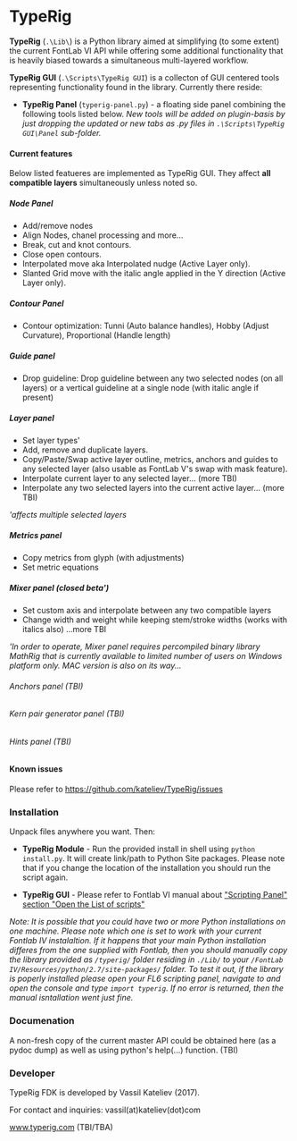 # TypeRig
**TypeRig** (`.\Lib\`) is a Python library aimed at simplifying (to some extent) the current FontLab VI API while offering some additional functionality that is heavily biased towards a simultaneous multi-layered workflow.

**TypeRig GUI** (`.\Scripts\TypeRig GUI`) is a collecton of GUI centered tools representing functionality found in the library. Currently there reside:
- **TypeRig Panel** (`typerig-panel.py`) - a floating side panel combining the following tools listed below. 
*New tools will be added on plugin-basis by just dropping the updated or new tabs as .py files in `.\Scripts\TypeRig GUI\Panel` sub-folder.*

#### Current features
Below listed featueres are implemented as TypeRig GUI. They affect **all compatible layers** simultaneously unless noted so.

##### Node Panel
- Add/remove nodes 
- Align Nodes, chanel processing and more... 
- Break, cut and knot contours.
- Close open contours.
- Interpolated move aka Interpolated nudge (Active Layer only).
- Slanted Grid move with the italic angle applied in the Y direction (Active Layer only).

##### Contour Panel
- Contour optimization: Tunni (Auto balance handles), Hobby (Adjust Curvature), Proportional (Handle length)

##### Guide panel
- Drop guideline: Drop guideline between any two selected nodes (on all layers) or a vertical guideline at a single node (with italic angle if present) 

##### Layer panel
- Set layer types'
- Add, remove and duplicate layers.
- Copy/Paste/Swap active layer outline, metrics, anchors and guides to any selected layer (also usable as FontLab V's swap with mask feature).
- Interpolate current layer to any selected layer... (more TBI)
- Interpolate any two selected layers into the current active layer... (more TBI)

*'affects multiple selected layers*

##### Metrics panel
- Copy metrics from glyph (with adjustments)
- Set metric equations

##### Mixer panel (closed beta')
- Set custom axis and interpolate between any two compatible layers
- Change width and weight while keeping stem/stroke widths (works with italics also)
...more TBI

*'In order to operate, Mixer panel requires percompiled binary library MathRig that is currently available to limited number of users on Windows platform only. MAC version is also on its way...*

###### *Anchors panel (TBI)*
###### *Kern pair generator panel (TBI)*
###### *Hints panel (TBI)*

#### Known issues
Please refer to https://github.com/kateliev/TypeRig/issues

### Installation
Unpack files anywhere you want. Then:
- **TypeRig Module** - Run the provided install in shell using `python install.py`. It will create link/path to Python Site packages. Please note that if you change the location of the installation you should run the script again.

- **TypeRig GUI** - Please refer to Fontlab VI manual about ["Scripting Panel" section "Open the List of scripts"](http://help.fontlab.com/fontlab-vi/Scripting-panel/#open-the-list-of-scripts)

*Note: It is possible that you could have two or more Python installations on one machine. Please note which one is set to work with your current Fontlab IV instalaltion. If it happens that your main Python installation differes from the one supplied with Fontlab, then you should manually copy the library provided as `/typerig/` folder residing in `./Lib/` to your `/FontLab IV/Resources/python/2.7/site-packages/` folder. To test it out, if the library is poperly installed please open your FL6 scripting panel, navigate to and open the console and type `import typerig`. If no error is returned, then the manual isntallation went just fine.*

### Documenation
A non-fresh copy of the current master API could be obtained here (as a pydoc dump) as well as using python's help(...) function. (TBI)

### Developer
TypeRig FDK is developed by Vassil Kateliev (2017).

For contact and inquiries: vassil(at)kateliev(dot)com

www.typerig.com (TBI/TBA)
